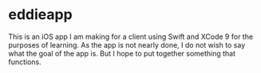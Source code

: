 # eddieapp

This is an iOS app I am making for a client using Swift and XCode 9 for the purposes of learning.
As the app is not nearly done, I do not wish to say what the goal of the app is.
But I hope to put together something that functions.
